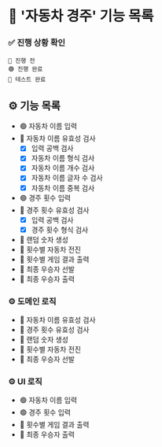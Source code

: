 # 🚗 '자동차 경주' 기능 목록

### ✅ 진행 상황 확인

```
🔴 진행 전
🟢 진행 완료
🔵 테스트 완료
```

## ⚙️ 기능 목록

- 🟢 자동차 이름 입력
- 🔵 자동차 이름 유효성 검사
  - [x] 입력 공백 검사
  - [x] 자동차 이름 형식 검사
  - [x] 자동차 이름 개수 검사
  - [x] 자동차 이름 글자 수 검사
  - [x] 자동차 이름 중복 검사
- 🟢 경주 횟수 입력
- 🔵 경주 횟수 유효성 검사
  - [x] 입력 공백 검사
  - [x] 경주 횟수 형식 검사
- 🔵 랜덤 숫자 생성
- 🔴 횟수별 자동차 전진
- 🔴 횟수별 게임 결과 출력
- 🔴 최종 우승자 선발
- 🔴 최종 우승자 출력

### ⚙️ 도메인 로직

- 🔵 자동차 이름 유효성 검사
- 🔵 경주 횟수 유효성 검사
- 🔵 랜덤 숫자 생성
- 🔴 횟수별 자동차 전진
- 🔴 최종 우승자 선발

### ⚙️ UI 로직

- 🟢 자동차 이름 입력
- 🟢 경주 횟수 입력
- 🔴 횟수별 게임 결과 출력
- 🔴 최종 우승자 출력

